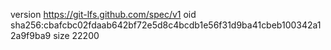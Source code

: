 version https://git-lfs.github.com/spec/v1
oid sha256:cbafcbc02fdaab642bf72e5d8c4bcdb1e56f31d9ba41cbeb100342a12a9f9ba9
size 22200

